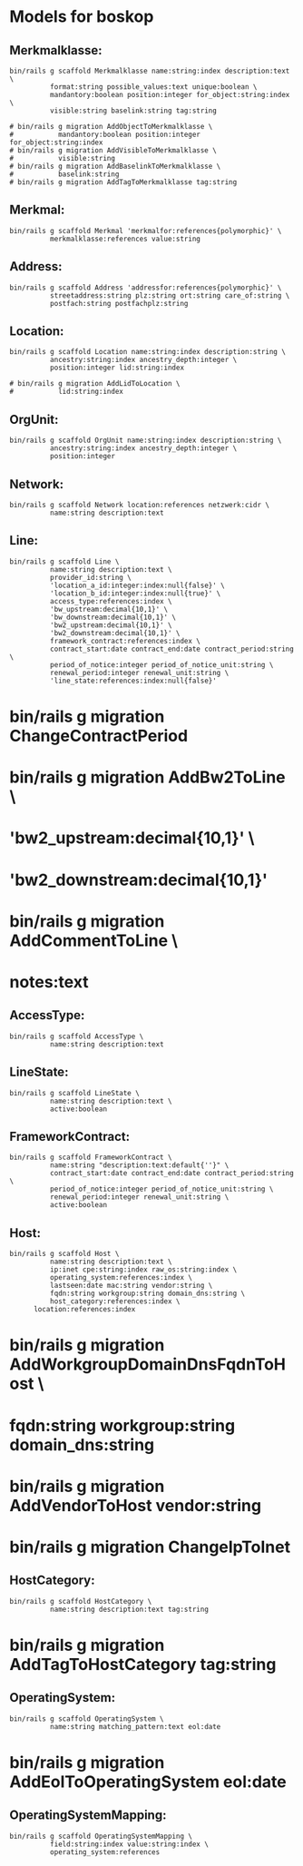 Models for boskop
=================

Merkmalklasse:
--------------

    bin/rails g scaffold Merkmalklasse name:string:index description:text \
              format:string possible_values:text unique:boolean \
              mandantory:boolean position:integer for_object:string:index \
              visible:string baselink:string tag:string

    # bin/rails g migration AddObjectToMerkmalklasse \
    #           mandantory:boolean position:integer for_object:string:index
    # bin/rails g migration AddVisibleToMerkmalklasse \
    #           visible:string
    # bin/rails g migration AddBaselinkToMerkmalklasse \
    #           baselink:string
    # bin/rails g migration AddTagToMerkmalklasse tag:string

Merkmal:
--------

    bin/rails g scaffold Merkmal 'merkmalfor:references{polymorphic}' \
              merkmalklasse:references value:string

Address:
--------

    bin/rails g scaffold Address 'addressfor:references{polymorphic}' \
              streetaddress:string plz:string ort:string care_of:string \
              postfach:string postfachplz:string

Location:
---------

    bin/rails g scaffold Location name:string:index description:string \
              ancestry:string:index ancestry_depth:integer \
              position:integer lid:string:index

    # bin/rails g migration AddLidToLocation \
    #           lid:string:index

OrgUnit:
---------

    bin/rails g scaffold OrgUnit name:string:index description:string \
              ancestry:string:index ancestry_depth:integer \
              position:integer

Network:
--------

    bin/rails g scaffold Network location:references netzwerk:cidr \
              name:string description:text


Line:
-----

    bin/rails g scaffold Line \
              name:string description:text \
              provider_id:string \
              'location_a_id:integer:index:null{false}' \
              'location_b_id:integer:index:null{true}' \
              access_type:references:index \
              'bw_upstream:decimal{10,1}' \
              'bw_downstream:decimal{10,1}' \
              'bw2_upstream:decimal{10,1}' \
              'bw2_downstream:decimal{10,1}' \
              framework_contract:references:index \
              contract_start:date contract_end:date contract_period:string \
              period_of_notice:integer period_of_notice_unit:string \
              renewal_period:integer renewal_unit:string \
              'line_state:references:index:null{false}'

#  bin/rails g migration ChangeContractPeriod
#  bin/rails g migration AddBw2ToLine \
#              'bw2_upstream:decimal{10,1}' \
#              'bw2_downstream:decimal{10,1}'
#  bin/rails g migration AddCommentToLine \
#             notes:text


AccessType:
----------- 

    bin/rails g scaffold AccessType \
              name:string description:text

LineState:
---------- 

    bin/rails g scaffold LineState \
              name:string description:text \
              active:boolean

FrameworkContract:
------------------

    bin/rails g scaffold FrameworkContract \
              name:string "description:text:default{''}" \
              contract_start:date contract_end:date contract_period:string \
              period_of_notice:integer period_of_notice_unit:string \
              renewal_period:integer renewal_unit:string \
              active:boolean

Host:
-----

    bin/rails g scaffold Host \
              name:string description:text \
              ip:inet cpe:string:index raw_os:string:index \
              operating_system:references:index \
              lastseen:date mac:string vendor:string \
              fqdn:string workgroup:string domain_dns:string \
              host_category:references:index \
	      location:references:index

#    bin/rails g migration AddWorkgroupDomainDnsFqdnToHost \
#               fqdn:string workgroup:string domain_dns:string

#    bin/rails g migration AddVendorToHost vendor:string
#    bin/rails g migration ChangeIpToInet

HostCategory:
-------------

    bin/rails g scaffold HostCategory \
              name:string description:text tag:string

#    bin/rails g migration AddTagToHostCategory tag:string

OperatingSystem:
----------------

    bin/rails g scaffold OperatingSystem \
              name:string matching_pattern:text eol:date
#    bin/rails g migration AddEolToOperatingSystem eol:date

OperatingSystemMapping:
-----------------------

    bin/rails g scaffold OperatingSystemMapping \
              field:string:index value:string:index \
              operating_system:references


